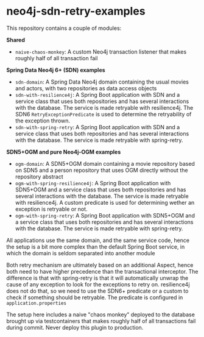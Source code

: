 # neo4j-sdn-retry-examples

This repository contains a couple of modules:

**Shared**

* `naive-chaos-monkey`: A custom Neo4j transaction listener that makes roughly half of all transaction fail

**Spring Data Neo4j 6+ (SDN) examples** 

* `sdn-domain`: A Spring Data Neo4j domain containing the usual movies and actors, with two repositories as data access objects
* `sdn-with-resilience4j`: A Spring Boot application with SDN and a service class that uses both repositories and has several interactions with the database. The service is made retryable with resilience4j. The SDN6 `RetryExceptionPredicate` is used to determine the retryability of the exception thrown.
* `sdn-with-spring-retry`: A Spring Boot application with SDN and a service class that uses both repositories and has several interactions with the database. The service is made retryable with spring-retry.

**SDN5+OGM and pure Neo4j-OGM examples**

* `ogm-domain`: A SDN5+OGM domain containing a movie repository based on SDN5 and a person repository that uses OGM directly without the repository abstract
* `ogm-with-spring-resilience4j`: A Spring Boot application with SDN5+OGM and a service class that uses both repositories and has several interactions with the database. The service is made retryable with resilience4j. A custom predicate is used for determining wether an exception is retryable or not.
* `ogm-with-spring-retry`: A Spring Boot application with SDN5+OGM and a service class that uses both repositories and has several interactions with the database. The service is made retryable with spring-retry.

All applications use the same domain, and the same service code, hence the setup is a bit more complex than the default Spring Boot service, in which the domain is seldom separated into another module

Both retry mechanism are ultimately based on an additional Aspect, hence both need to have higher precedence than the transactional interceptor.
The difference is that with spring-retry is that it will automatically unwrap the cause of any exception to look for the exceptions to retry on.
resilience4j does not do that, so we need to use the SDN6+ predicate or a custom to check if something should be retryable.
The predicate is configured in `application.properties`

The setup here includes a naive "chaos monkey" deployed to the database brought up via testcontainers that makes roughly half of all transactions fail during commit.
Never deploy this plugin to production.
